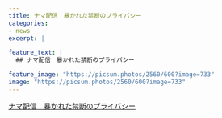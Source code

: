 ```yaml
---
title: ナマ配信　暴かれた禁断のプライバシー
categories:
- news
excerpt: |

feature_text: |
  ## ナマ配信　暴かれた禁断のプライバシー

feature_image: "https://picsum.photos/2560/600?image=733"
image: "https://picsum.photos/2560/600?image=733"
---
```


[ナマ配信　暴かれた禁断のプライバシー](https://www.necoweb.com/neco/program/detail.php?id=4660&)
